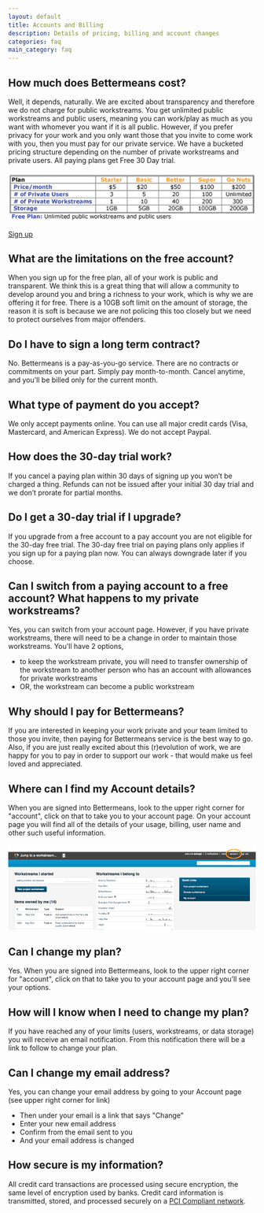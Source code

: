 ```yaml
---
layout: default
title: Accounts and Billing
description: Details of pricing, billing and account changes
categories: faq
main_category: faq
---
```


How much does Bettermeans cost?
----------------------

Well, it depends, naturally. We are excited about transparency and therefore we do not charge for public workstreams. You get unlimited public workstreams and public users, meaning you can work/play as much as you want with whomever you want if it is all public. However, if you prefer privacy for your work and you only want those that you invite to come work with you, then you must pay for our private service. We have a bucketed pricing structure depending on the number of private workstreams and private users. All paying plans get Free 30 Day trial.

![](/images/pricing-chart.png)

[Sign up](http://bettermeans.com/front/pricing.html)


What are the limitations on the free account?
----------------------
When you sign up for the free plan, all of your work is public and transparent. We think this is a great thing that will allow a community to develop around you and bring a richness to your work, which is why we are offering it for free. There is a 10GB soft limit on the amount of storage, the reason it is soft is because we are not policing this too closely but we need to protect ourselves from major offenders.


Do I have to sign a long term contract?
----------------------
No. Bettermeans is a pay-as-you-go service. There are no contracts or commitments on your part. Simply pay month-to-month. Cancel anytime, and you'll be billed only for the current month.


What type of payment do you accept?
----------------------
We only accept payments online. You can use all major credit cards (Visa, Mastercard, and American Express). We do not accept Paypal.


How does the 30-day trial work?
----------------------
If you cancel a paying plan within 30 days of signing up you won’t be charged a thing. Refunds can not be issued after your initial 30 day trial and we don’t prorate for partial months.


Do I get a 30-day trial if I upgrade?
----------------------
If you upgrade from a free account to a pay account you are not eligible for the 30-day free trial. The 30-day free trial on paying plans only applies if you sign up for a paying plan now. You can always downgrade later if you choose.


Can I switch from a paying account to a free account? What happens to my private workstreams?
----------------------
Yes, you can switch from your account page. However, if you have private workstreams, there will need to be a change in order to maintain those workstreams. You'll have 2 options,

* to keep the workstream private, you will need to transfer ownership of the workstream to another person who has an account with allowances for private workstreams
* OR, the workstream can become a public workstream


Why should I pay for Bettermeans?
----------------------
If you are interested in keeping your work private and your team limited to those you invite, then paying for Bettermeans service is the best way to go. Also, if you are just really excited about this (r)evolution of work, we are happy for you to pay in order to support our work - that would make us feel loved and appreciated.


Where can I find my Account details?
----------------------
When you are signed into Bettermeans, look to the upper right corner for "account", click on that to take you to your account page. On your account page you will find all of the details of your usage, billing, user name and other such useful information.

![](/images/account.png)

Can I change my plan?
----------------------
Yes. When you are signed into Bettermeans, look to the upper right corner for "account", click on that to take you to your account page and you’ll see your options.


How will I know when I need to change my plan?
----------------------
If you have reached any of your limits (users, workstreams, or data storage) you will receive an email notification. From this notification there will be a link to follow to change your plan.


Can I change my email address?
----------------------
Yes, you can change your email address by going to your Account page (see upper right corner for link)

* Then under your email is a link that says "Change"
* Enter your new email address
* Confirm from the email sent to you
* And your email address is changed


How secure is my information?
----------------------
All credit card transactions are processed using secure encryption, the same level of encryption used by banks. Credit card information is transmitted, stored, and processed securely on a [PCI Compliant network](http://en.wikipedia.org/wiki/Payment_Card_Industry_Data_Security_Standard).






